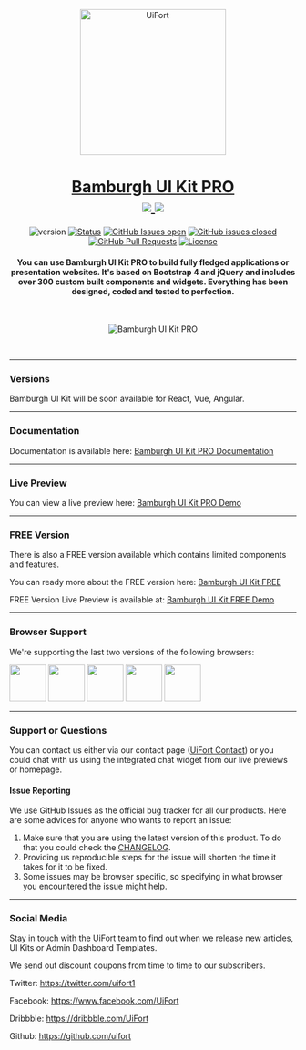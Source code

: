 <p align="center">
    <a href="https://uifort.com" rel="noopener">
        <img width=256px height=256px src="https://demo.uifort.com/ui-fort-logo.png" alt="UiFort">
    </a>
</p>
<h1 align="center">
    <a href="https://uifort.com/pro-ui-kits/bamburgh-ui-kit-pro.html" rel="noopener">Bamburgh UI Kit PRO</a>
    <br>
    <a href="https://twitter.com/intent/tweet?url=https://uifort.com/free-ui-kits/bamburgh-ui-kit-free.html&text=Bamburgh%20is%20a%20PRO%20Bootstrap%204%20UI%20Kit%20that%20is%20perfect%20for%20building%20highly%20customised%20presentation%20websites%20and%20application%20dashboards.">
        <img src="https://img.shields.io/twitter/url/http/shields.io.svg?style=social" />
    </a>
    <a href="https://twitter.com/uifort1">
        <img src="https://img.shields.io/twitter/follow/uifort1.svg?style=social&label=Follow" />
    </a>
</h1>
<div align="center">

  ![version](https://img.shields.io/badge/version-1.0.0-blue.svg) 
  [![Status](https://img.shields.io/badge/status-active-success.svg)]() 
  [![GitHub Issues open](https://img.shields.io/github/issues/uifort/bamburgh-ui-kit-pro.svg)](https://github.com/uifort/bamburgh-ui-kit-pro/issues)
  [![GitHub issues closed](https://img.shields.io/github/issues-closed-raw/uifort/bamburgh-ui-kit-pro.svg?maxAge=2592000)](https://github.com/uifort/bamburgh-ui-kit-pro/issues?q=is%3Aissue+is%3Aclosed) 
  [![GitHub Pull Requests](https://img.shields.io/github/issues-pr/uifort/bamburgh-ui-kit-pro.svg)](https://github.com/uifort/bamburgh-ui-kit-pro/pulls)
  [![License](https://img.shields.io/badge/license-UiFort-blue.svg)](/LICENSE)

</div>
<h4 align="center">You can use Bamburgh UI Kit PRO to build fully fledged applications or presentation websites. It's based on Bootstrap 4 and jQuery and includes over 300 custom built components and widgets. Everything has been designed, coded and tested to perfection.</h4>
<br />

<p align="center">
    <img src="https://uifort.com/assets/img/products/bamburgh-ui-kit-pro.jpg" alt="Bamburgh UI Kit PRO">
</p>
<br/>

---

### Versions

Bamburgh UI Kit will be soon available for React, Vue, Angular.

---

### Documentation

Documentation is available here: [Bamburgh UI Kit PRO Documentation](https://demo.uifort.com/bamburgh-ui-kit-pro-docs/)

---

### Live Preview

You can view a live preview here: [Bamburgh UI Kit PRO Demo](https://demo.uifort.com/bamburgh-ui-kit-pro/)

---

### FREE Version

There is also a FREE version available which contains limited components and features.

You can ready more about the FREE version here: [Bamburgh UI Kit FREE](https://uifort.com/pro-ui-kits/bamburgh-ui-kit-free.html)

FREE Version Live Preview is available at: [Bamburgh UI Kit FREE Demo](https://demo.uifort.com/bamburgh-ui-kit-free/)

---

### Browser Support

We're supporting the last two versions of the following browsers:

<img src="https://demo.uifort.com/github-assets/browsers/chrome.png" width="64" height="64"> <img src="https://demo.uifort.com/github-assets/browsers/firefox.png" width="64" height="64"> <img src="https://demo.uifort.com/github-assets/browsers/edge.png" width="64" height="64"> <img src="https://demo.uifort.com/github-assets/browsers/safari.png" width="64" height="64"> <img src="https://demo.uifort.com/github-assets/browsers/opera.png" width="64" height="64">

---

### Support or Questions

You can contact us either via our contact page ([UiFort Contact](https://uifort.com/contact.html)) or you could chat with us using the integrated chat widget from our live previews or homepage.

#### Issue Reporting

We use GitHub Issues as the official bug tracker for all our products. Here are some advices for anyone who wants to report an issue:

1. Make sure that you are using the latest version of this product. To do that you could check the [CHANGELOG](../CHANGELOG.md).
2. Providing us reproducible steps for the issue will shorten the time it takes for it to be fixed.
3. Some issues may be browser specific, so specifying in what browser you encountered the issue might help.

---

### Social Media

Stay in touch with the UiFort team to find out when we release new articles, UI Kits or Admin Dashboard Templates.

We send out discount coupons from time to time to our subscribers. 

Twitter: <https://twitter.com/uifort1>

Facebook: <https://www.facebook.com/UiFort>

Dribbble: <https://dribbble.com/UiFort>

Github: <https://github.com/uifort>
